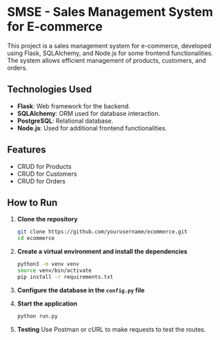 # SMSE - Sales Management System for E-commerce
This project is a sales management system for e-commerce, developed using Flask, SQLAlchemy, and Node.js for some frontend functionalities. The system allows efficient management of products, customers, and orders.

## Technologies Used
- **Flask**: Web framework for the backend.
- **SQLAlchemy**: ORM used for database interaction.
- **PostgreSQL**: Relational database.
- **Node.js**: Used for additional frontend functionalities.

## Features
- CRUD for Products
- CRUD for Customers
- CRUD for Orders

## How to Run
1. **Clone the repository**
    ```bash
    git clone https://github.com/yourusername/ecommerce.git
    cd ecommerce
    ```

2. **Create a virtual environment and install the dependencies**
    ```bash
    python3 -m venv venv
    source venv/bin/activate
    pip install -r requirements.txt
    ```

3. **Configure the database in the `config.py` file**

4. **Start the application**
    ```bash
    python run.py
    ```

5. **Testing**
    Use Postman or cURL to make requests to test the routes.
